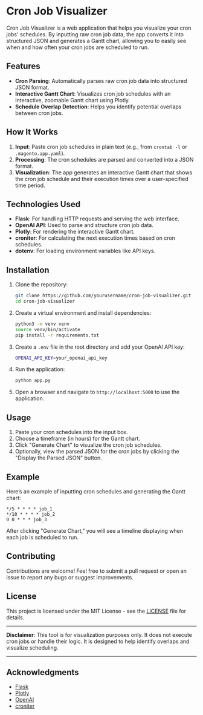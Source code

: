 
# Cron Job Visualizer

Cron Job Visualizer is a web application that helps you visualize your cron jobs' schedules. By inputting raw cron job data, the app converts it into structured JSON and generates a Gantt chart, allowing you to easily see when and how often your cron jobs are scheduled to run.

## Features

- **Cron Parsing**: Automatically parses raw cron job data into structured JSON format.
- **Interactive Gantt Chart**: Visualizes cron job schedules with an interactive, zoomable Gantt chart using Plotly.
- **Schedule Overlap Detection**: Helps you identify potential overlaps between cron jobs.

## How It Works

1. **Input**: Paste cron job schedules in plain text (e.g., from `crontab -l` or `.magento.app.yaml`).
2. **Processing**: The cron schedules are parsed and converted into a JSON format.
3. **Visualization**: The app generates an interactive Gantt chart that shows the cron job schedule and their execution times over a user-specified time period.

## Technologies Used

- **Flask**: For handling HTTP requests and serving the web interface.
- **OpenAI API**: Used to parse and structure cron job data.
- **Plotly**: For rendering the interactive Gantt chart.
- **croniter**: For calculating the next execution times based on cron schedules.
- **dotenv**: For loading environment variables like API keys.

## Installation

1. Clone the repository:

   ```bash
   git clone https://github.com/yourusername/cron-job-visualizer.git
   cd cron-job-visualizer
   ```

2. Create a virtual environment and install dependencies:

   ```bash
   python3 -m venv venv
   source venv/bin/activate
   pip install -r requirements.txt
   ```

3. Create a `.env` file in the root directory and add your OpenAI API key:

   ```bash
   OPENAI_API_KEY=your_openai_api_key
   ```

4. Run the application:

   ```bash
   python app.py
   ```

5. Open a browser and navigate to `http://localhost:5000` to use the application.

## Usage

1. Paste your cron schedules into the input box.
2. Choose a timeframe (in hours) for the Gantt chart.
3. Click "Generate Chart" to visualize the cron job schedules.
4. Optionally, view the parsed JSON for the cron jobs by clicking the "Display the Parsed JSON" button.

## Example

Here’s an example of inputting cron schedules and generating the Gantt chart:

```
*/5 * * * * job_1
*/10 * * * * job_2
0 0 * * * job_3
```

After clicking "Generate Chart," you will see a timeline displaying when each job is scheduled to run.

## Contributing

Contributions are welcome! Feel free to submit a pull request or open an issue to report any bugs or suggest improvements.

## License

This project is licensed under the MIT License - see the [LICENSE](LICENSE) file for details.

---

**Disclaimer**: This tool is for visualization purposes only. It does not execute cron jobs or handle their logic. It is designed to help identify overlaps and visualize scheduling.

---

## Acknowledgments

- [Flask](https://flask.palletsprojects.com/)
- [Plotly](https://plotly.com/)
- [OpenAI](https://openai.com/)
- [croniter](https://github.com/taichino/croniter)
